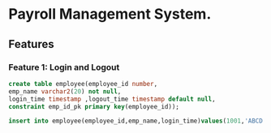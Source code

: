 # Payroll Management System.


## Features

### Feature 1: Login and Logout

  ``` sql
  create table employee(employee_id number,
emp_name varchar2(20) not null,
login_time timestamp ,logout_time timestamp default null,
constraint emp_id_pk primary key(employee_id));

insert into employee(employee_id,emp_name,login_time)values(1001,'ABCD',systimestamp);
